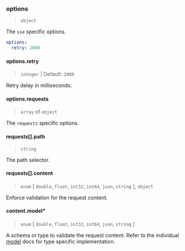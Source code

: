 ### options

> `object`

The `sse` specific options.

```yaml
options:
  retry: 2000
```

#### options.retry

> `integer` | Default: `2000`

Retry delay in milliseconds.

#### options.requests

> `array` of `object`

The `requests` specific options.

#### requests[].path

> `string`

The path selector.

#### requests[].content

> `enum` [ `double`, `float`, `int32`, `int64`, `json`, `string` ], `object`

Enforce validation for the request content.

#### content.model\*

> `enum` [ `double`, `float`, `int32`, `int64`, `json`, `string` ]

A schema or type to validate the request content. Refer to the individual [model](../../../models/) docs for type specific implementation.
